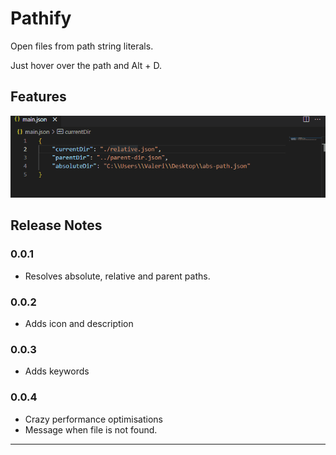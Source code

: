 # Pathify

Open files from path string literals.

Just hover over the path and Alt + D. 

## Features

![Pathify](images/pathify.gif)

## Release Notes

### 0.0.1

- Resolves absolute, relative and parent paths.

### 0.0.2

- Adds icon and description

### 0.0.3

- Adds keywords

### 0.0.4

- Crazy performance optimisations
- Message when file is not found.

---
